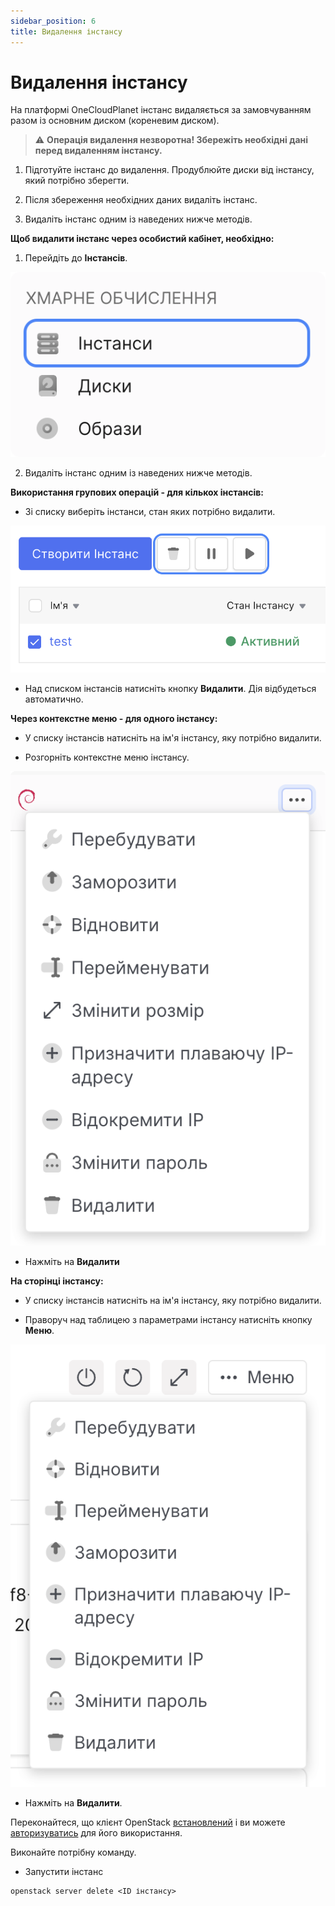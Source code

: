 ```yaml
---
sidebar_position: 6
title: Видалення інстансу
---
```


# Видалення інстансу

<Tabs>
  <TabItem value="personal-area" label="Особистий кабінет" default>

На платформі OneCloudPlanet інстанс видаляється за замовчуванням разом із основним диском (кореневим диском).

> :warning: **Операція видалення незворотна! Збережіть необхідні дані перед видаленням інстансу.**

1. Підготуйте інстанс до видалення. Продублюйте диски від інстансу, який потрібно зберегти.

2. Після збереження необхідних даних видаліть інстанс.

3. Видаліть інстанс одним із наведених нижче методів.

**Щоб видалити інстанс через особистий кабінет, необхідно:**

1. Перейдіть до **Інстансів**.

![](../img/ic-instance-1-ua.svg)

2. Видаліть інстанс одним із наведених нижче методів.

**Використання групових операцій - для кількох інстансів:**

- Зі списку виберіть інстанси, стан яких потрібно видалити.

![](./img/i-m1-ua.svg)

- Над списком інстансів натисніть кнопку **Видалити**. Дія відбудеться автоматично.

**Через контекстне меню - для одного інстансу:**

- У списку інстансів натисніть на ім'я інстансу, яку потрібно видалити.

- Розгорніть контекстне меню інстансу.

![](./img/i-inst-1-ua.svg)

- Нажміть на **Видалити**

**На сторінці інстансу:**

- У списку інстансів натисніть на ім'я інстансу, яку потрібно видалити.

- Праворуч над таблицею з параметрами інстансу натисніть кнопку **Меню**.

![](./img/i-inst-2-ua.svg)

- Нажміть на **Видалити**.

</TabItem>

<TabItem value="openstack" label="Openstack CLI">

Переконайтеся, що клієнт OpenStack [встановлений](#) і ви можете [авторизуватись](#) для його використання.

Виконайте потрібну команду.

- Запустити інстанс
```
openstack server delete <ID інстансу>
```

</TabItem> 
</Tabs>